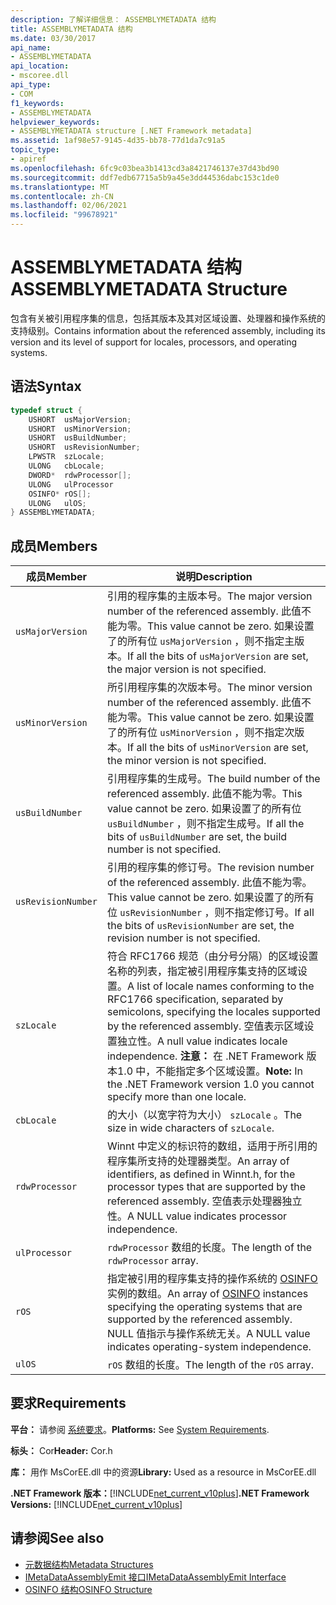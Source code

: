 ```yaml
---
description: 了解详细信息： ASSEMBLYMETADATA 结构
title: ASSEMBLYMETADATA 结构
ms.date: 03/30/2017
api_name:
- ASSEMBLYMETADATA
api_location:
- mscoree.dll
api_type:
- COM
f1_keywords:
- ASSEMBLYMETADATA
helpviewer_keywords:
- ASSEMBLYMETADATA structure [.NET Framework metadata]
ms.assetid: 1af98e57-9145-4d35-bb78-77d1da7c91a5
topic_type:
- apiref
ms.openlocfilehash: 6fc9c03bea3b1413cd3a8421746137e37d43bd90
ms.sourcegitcommit: ddf7edb67715a5b9a45e3dd44536dabc153c1de0
ms.translationtype: MT
ms.contentlocale: zh-CN
ms.lasthandoff: 02/06/2021
ms.locfileid: "99678921"
---
```

# <a name="assemblymetadata-structure"></a><span data-ttu-id="a4d88-103">ASSEMBLYMETADATA 结构</span><span class="sxs-lookup"><span data-stu-id="a4d88-103">ASSEMBLYMETADATA Structure</span></span>

<span data-ttu-id="a4d88-104">包含有关被引用程序集的信息，包括其版本及其对区域设置、处理器和操作系统的支持级别。</span><span class="sxs-lookup"><span data-stu-id="a4d88-104">Contains information about the referenced assembly, including its version and its level of support for locales, processors, and operating systems.</span></span>  
  
## <a name="syntax"></a><span data-ttu-id="a4d88-105">语法</span><span class="sxs-lookup"><span data-stu-id="a4d88-105">Syntax</span></span>  
  
```cpp  
typedef struct {  
    USHORT  usMajorVersion;  
    USHORT  usMinorVersion;  
    USHORT  usBuildNumber;  
    USHORT  usRevisionNumber;  
    LPWSTR  szLocale;  
    ULONG   cbLocale;  
    DWORD*  rdwProcessor[];  
    ULONG   ulProcessor  
    OSINFO* rOS[];  
    ULONG   ulOS;  
} ASSEMBLYMETADATA;  
```  
  
## <a name="members"></a><span data-ttu-id="a4d88-106">成员</span><span class="sxs-lookup"><span data-stu-id="a4d88-106">Members</span></span>  
  
|<span data-ttu-id="a4d88-107">成员</span><span class="sxs-lookup"><span data-stu-id="a4d88-107">Member</span></span>|<span data-ttu-id="a4d88-108">说明</span><span class="sxs-lookup"><span data-stu-id="a4d88-108">Description</span></span>|  
|------------|-----------------|  
|`usMajorVersion`|<span data-ttu-id="a4d88-109">引用的程序集的主版本号。</span><span class="sxs-lookup"><span data-stu-id="a4d88-109">The major version number of the referenced assembly.</span></span> <span data-ttu-id="a4d88-110">此值不能为零。</span><span class="sxs-lookup"><span data-stu-id="a4d88-110">This value cannot be zero.</span></span> <span data-ttu-id="a4d88-111">如果设置了的所有位 `usMajorVersion` ，则不指定主版本。</span><span class="sxs-lookup"><span data-stu-id="a4d88-111">If all the bits of `usMajorVersion` are set, the major version is not specified.</span></span>|  
|`usMinorVersion`|<span data-ttu-id="a4d88-112">所引用程序集的次版本号。</span><span class="sxs-lookup"><span data-stu-id="a4d88-112">The minor version number of the referenced assembly.</span></span> <span data-ttu-id="a4d88-113">此值不能为零。</span><span class="sxs-lookup"><span data-stu-id="a4d88-113">This value cannot be zero.</span></span> <span data-ttu-id="a4d88-114">如果设置了的所有位 `usMinorVersion` ，则不指定次版本。</span><span class="sxs-lookup"><span data-stu-id="a4d88-114">If all the bits of `usMinorVersion` are set, the minor version is not specified.</span></span>|  
|`usBuildNumber`|<span data-ttu-id="a4d88-115">引用程序集的生成号。</span><span class="sxs-lookup"><span data-stu-id="a4d88-115">The build number of the referenced assembly.</span></span> <span data-ttu-id="a4d88-116">此值不能为零。</span><span class="sxs-lookup"><span data-stu-id="a4d88-116">This value cannot be zero.</span></span> <span data-ttu-id="a4d88-117">如果设置了的所有位 `usBuildNumber` ，则不指定生成号。</span><span class="sxs-lookup"><span data-stu-id="a4d88-117">If all the bits of `usBuildNumber` are set, the build number is not specified.</span></span>|  
|`usRevisionNumber`|<span data-ttu-id="a4d88-118">引用的程序集的修订号。</span><span class="sxs-lookup"><span data-stu-id="a4d88-118">The revision number of the referenced assembly.</span></span> <span data-ttu-id="a4d88-119">此值不能为零。</span><span class="sxs-lookup"><span data-stu-id="a4d88-119">This value cannot be zero.</span></span> <span data-ttu-id="a4d88-120">如果设置了的所有位 `usRevisionNumber` ，则不指定修订号。</span><span class="sxs-lookup"><span data-stu-id="a4d88-120">If all the bits of `usRevisionNumber` are set, the revision number is not specified.</span></span>|  
|`szLocale`|<span data-ttu-id="a4d88-121">符合 RFC1766 规范（由分号分隔）的区域设置名称的列表，指定被引用程序集支持的区域设置。</span><span class="sxs-lookup"><span data-stu-id="a4d88-121">A list of locale names conforming to the RFC1766 specification, separated by semicolons, specifying the locales supported by the referenced assembly.</span></span> <span data-ttu-id="a4d88-122">空值表示区域设置独立性。</span><span class="sxs-lookup"><span data-stu-id="a4d88-122">A null value indicates locale independence.</span></span> <span data-ttu-id="a4d88-123">**注意：**  在 .NET Framework 版本1.0 中，不能指定多个区域设置。</span><span class="sxs-lookup"><span data-stu-id="a4d88-123">**Note:**  In the .NET Framework version 1.0 you cannot specify more than one locale.</span></span>|  
|`cbLocale`|<span data-ttu-id="a4d88-124">的大小（以宽字符为大小） `szLocale` 。</span><span class="sxs-lookup"><span data-stu-id="a4d88-124">The size in wide characters of `szLocale`.</span></span>|  
|`rdwProcessor`|<span data-ttu-id="a4d88-125">Winnt 中定义的标识符的数组，适用于所引用的程序集所支持的处理器类型。</span><span class="sxs-lookup"><span data-stu-id="a4d88-125">An array of identifiers, as defined in Winnt.h, for the processor types that are supported by the referenced assembly.</span></span> <span data-ttu-id="a4d88-126">空值表示处理器独立性。</span><span class="sxs-lookup"><span data-stu-id="a4d88-126">A NULL value indicates processor independence.</span></span>|  
|`ulProcessor`|<span data-ttu-id="a4d88-127">`rdwProcessor` 数组的长度。</span><span class="sxs-lookup"><span data-stu-id="a4d88-127">The length of the `rdwProcessor` array.</span></span>|  
|`rOS`|<span data-ttu-id="a4d88-128">指定被引用的程序集支持的操作系统的 [OSINFO](osinfo-structure.md) 实例的数组。</span><span class="sxs-lookup"><span data-stu-id="a4d88-128">An array of [OSINFO](osinfo-structure.md) instances specifying the operating systems that are supported by the referenced assembly.</span></span> <span data-ttu-id="a4d88-129">NULL 值指示与操作系统无关。</span><span class="sxs-lookup"><span data-stu-id="a4d88-129">A NULL value indicates operating-system independence.</span></span>|  
|`ulOS`|<span data-ttu-id="a4d88-130">`rOS` 数组的长度。</span><span class="sxs-lookup"><span data-stu-id="a4d88-130">The length of the `rOS` array.</span></span>|  
  
## <a name="requirements"></a><span data-ttu-id="a4d88-131">要求</span><span class="sxs-lookup"><span data-stu-id="a4d88-131">Requirements</span></span>  

 <span data-ttu-id="a4d88-132">**平台：** 请参阅 [系统要求](../../get-started/system-requirements.md)。</span><span class="sxs-lookup"><span data-stu-id="a4d88-132">**Platforms:** See [System Requirements](../../get-started/system-requirements.md).</span></span>  
  
 <span data-ttu-id="a4d88-133">**标头：** Cor</span><span class="sxs-lookup"><span data-stu-id="a4d88-133">**Header:** Cor.h</span></span>  
  
 <span data-ttu-id="a4d88-134">**库：** 用作 MsCorEE.dll 中的资源</span><span class="sxs-lookup"><span data-stu-id="a4d88-134">**Library:** Used as a resource in MsCorEE.dll</span></span>  
  
 <span data-ttu-id="a4d88-135">**.NET Framework 版本：**[!INCLUDE[net_current_v10plus](../../../../includes/net-current-v10plus-md.md)]</span><span class="sxs-lookup"><span data-stu-id="a4d88-135">**.NET Framework Versions:** [!INCLUDE[net_current_v10plus](../../../../includes/net-current-v10plus-md.md)]</span></span>  
  
## <a name="see-also"></a><span data-ttu-id="a4d88-136">请参阅</span><span class="sxs-lookup"><span data-stu-id="a4d88-136">See also</span></span>

- [<span data-ttu-id="a4d88-137">元数据结构</span><span class="sxs-lookup"><span data-stu-id="a4d88-137">Metadata Structures</span></span>](metadata-structures.md)
- [<span data-ttu-id="a4d88-138">IMetaDataAssemblyEmit 接口</span><span class="sxs-lookup"><span data-stu-id="a4d88-138">IMetaDataAssemblyEmit Interface</span></span>](imetadataassemblyemit-interface.md)
- [<span data-ttu-id="a4d88-139">OSINFO 结构</span><span class="sxs-lookup"><span data-stu-id="a4d88-139">OSINFO Structure</span></span>](osinfo-structure.md)
